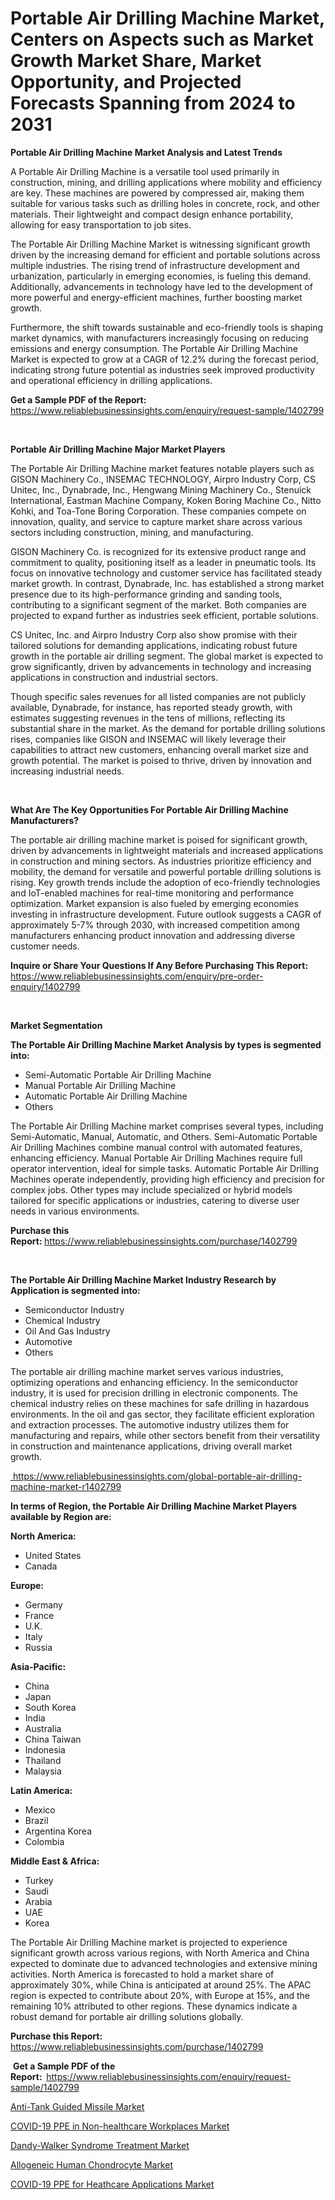 <p><h1>Portable Air Drilling Machine Market, Centers on Aspects such as Market Growth Market Share, Market Opportunity, and Projected Forecasts Spanning from 2024 to 2031</h1></p><p><strong>Portable Air Drilling Machine Market Analysis and Latest Trends</strong></p>
<p><p>A Portable Air Drilling Machine is a versatile tool used primarily in construction, mining, and drilling applications where mobility and efficiency are key. These machines are powered by compressed air, making them suitable for various tasks such as drilling holes in concrete, rock, and other materials. Their lightweight and compact design enhance portability, allowing for easy transportation to job sites.</p><p>The Portable Air Drilling Machine Market is witnessing significant growth driven by the increasing demand for efficient and portable solutions across multiple industries. The rising trend of infrastructure development and urbanization, particularly in emerging economies, is fueling this demand. Additionally, advancements in technology have led to the development of more powerful and energy-efficient machines, further boosting market growth. </p><p>Furthermore, the shift towards sustainable and eco-friendly tools is shaping market dynamics, with manufacturers increasingly focusing on reducing emissions and energy consumption. The Portable Air Drilling Machine Market is expected to grow at a CAGR of 12.2% during the forecast period, indicating strong future potential as industries seek improved productivity and operational efficiency in drilling applications.</p></p>
<p><strong>Get a Sample PDF of the Report:&nbsp;</strong> <a href="https://www.reliablebusinessinsights.com/enquiry/request-sample/1402799?utm_campaign=1571&utm_medium=2&utm_source=Github&utm_content=ia&utm_term=23102024&utm_id=portable-air-drilling-machine">https://www.reliablebusinessinsights.com/enquiry/request-sample/1402799</a></p>
<p>&nbsp;</p>
<p><strong>Portable Air Drilling Machine Major Market Players</strong></p>
<p><p>The Portable Air Drilling Machine market features notable players such as GISON Machinery Co., INSEMAC TECHNOLOGY, Airpro Industry Corp, CS Unitec, Inc., Dynabrade, Inc., Hengwang Mining Machinery Co., Stenuick International, Eastman Machine Company, Koken Boring Machine Co., Nitto Kohki, and Toa-Tone Boring Corporation. These companies compete on innovation, quality, and service to capture market share across various sectors including construction, mining, and manufacturing.</p><p>GISON Machinery Co. is recognized for its extensive product range and commitment to quality, positioning itself as a leader in pneumatic tools. Its focus on innovative technology and customer service has facilitated steady market growth. In contrast, Dynabrade, Inc. has established a strong market presence due to its high-performance grinding and sanding tools, contributing to a significant segment of the market. Both companies are projected to expand further as industries seek efficient, portable solutions.</p><p>CS Unitec, Inc. and Airpro Industry Corp also show promise with their tailored solutions for demanding applications, indicating robust future growth in the portable air drilling segment. The global market is expected to grow significantly, driven by advancements in technology and increasing applications in construction and industrial sectors.</p><p>Though specific sales revenues for all listed companies are not publicly available, Dynabrade, for instance, has reported steady growth, with estimates suggesting revenues in the tens of millions, reflecting its substantial share in the market. As the demand for portable drilling solutions rises, companies like GISON and INSEMAC will likely leverage their capabilities to attract new customers, enhancing overall market size and growth potential. The market is poised to thrive, driven by innovation and increasing industrial needs.</p></p>
<p>&nbsp;</p>
<p><strong>What Are The Key Opportunities For Portable Air Drilling Machine Manufacturers?</strong></p>
<p><p>The portable air drilling machine market is poised for significant growth, driven by advancements in lightweight materials and increased applications in construction and mining sectors. As industries prioritize efficiency and mobility, the demand for versatile and powerful portable drilling solutions is rising. Key growth trends include the adoption of eco-friendly technologies and IoT-enabled machines for real-time monitoring and performance optimization. Market expansion is also fueled by emerging economies investing in infrastructure development. Future outlook suggests a CAGR of approximately 5-7% through 2030, with increased competition among manufacturers enhancing product innovation and addressing diverse customer needs.</p></p>
<p><strong>Inquire or Share Your Questions If Any Before Purchasing This Report:</strong> <a href="https://www.reliablebusinessinsights.com/enquiry/pre-order-enquiry/1402799?utm_campaign=1571&utm_medium=2&utm_source=Github&utm_content=ia&utm_term=23102024&utm_id=portable-air-drilling-machine">https://www.reliablebusinessinsights.com/enquiry/pre-order-enquiry/1402799</a></p>
<p>&nbsp;</p>
<p><strong>Market Segmentation</strong></p>
<p><strong>The Portable Air Drilling Machine Market Analysis by types is segmented into:</strong></p>
<p><ul><li>Semi-Automatic Portable Air Drilling Machine</li><li>Manual Portable Air Drilling Machine</li><li>Automatic Portable Air Drilling Machine</li><li>Others</li></ul></p>
<p><p>The Portable Air Drilling Machine market comprises several types, including Semi-Automatic, Manual, Automatic, and Others. Semi-Automatic Portable Air Drilling Machines combine manual control with automated features, enhancing efficiency. Manual Portable Air Drilling Machines require full operator intervention, ideal for simple tasks. Automatic Portable Air Drilling Machines operate independently, providing high efficiency and precision for complex jobs. Other types may include specialized or hybrid models tailored for specific applications or industries, catering to diverse user needs in various environments.</p></p>
<p><strong>Purchase this Report:&nbsp;</strong><a href="https://www.reliablebusinessinsights.com/purchase/1402799?utm_campaign=1571&utm_medium=2&utm_source=Github&utm_content=ia&utm_term=23102024&utm_id=portable-air-drilling-machine">https://www.reliablebusinessinsights.com/purchase/1402799</a></p>
<p>&nbsp;</p>
<p><strong>The Portable Air Drilling Machine Market Industry Research by Application is segmented into:</strong></p>
<p><ul><li>Semiconductor Industry</li><li>Chemical Industry</li><li>Oil And Gas Industry</li><li>Automotive</li><li>Others</li></ul></p>
<p><p>The portable air drilling machine market serves various industries, optimizing operations and enhancing efficiency. In the semiconductor industry, it is used for precision drilling in electronic components. The chemical industry relies on these machines for safe drilling in hazardous environments. In the oil and gas sector, they facilitate efficient exploration and extraction processes. The automotive industry utilizes them for manufacturing and repairs, while other sectors benefit from their versatility in construction and maintenance applications, driving overall market growth.</p></p>
<p><a href="https://www.reliablebusinessinsights.com/global-portable-air-drilling-machine-market-r1402799?utm_campaign=1571&utm_medium=2&utm_source=Github&utm_content=ia&utm_term=23102024&utm_id=portable-air-drilling-machine">&nbsp;https://www.reliablebusinessinsights.com/global-portable-air-drilling-machine-market-r1402799</a></p>
<p><strong>In terms of Region, the Portable Air Drilling Machine Market Players available by Region are:</strong></p>
<p>
    <p> <strong> North America: </strong>
        <ul>
            <li>United States</li>
            <li>Canada</li>
        </ul>
        </p> 
    <p> <strong> Europe: </strong>
        <ul>
            <li>Germany</li>
            <li>France</li>
            <li>U.K.</li>
            <li>Italy</li>
            <li>Russia</li>
        </ul>
        </p> 
    <p> <strong> Asia-Pacific: </strong>
        <ul>
            <li>China</li>
            <li>Japan</li>
            <li>South Korea</li>
            <li>India</li>
            <li>Australia</li>
            <li>China Taiwan</li>
            <li>Indonesia</li>
            <li>Thailand</li>
            <li>Malaysia</li>
        </ul>
        </p> 
    <p> <strong> Latin America: </strong>
        <ul>
            <li>Mexico</li>
            <li>Brazil</li>
            <li>Argentina Korea</li>
            <li>Colombia</li>
        </ul>
        </p> 
    <p> <strong> Middle East & Africa: </strong>
        <ul>
            <li>Turkey</li>
            <li>Saudi</li>
            <li>Arabia</li>
            <li>UAE</li>
            <li>Korea</li>
        </ul>
    </p>
    </p>
<p><p>The Portable Air Drilling Machine market is projected to experience significant growth across various regions, with North America and China expected to dominate due to advanced technologies and extensive mining activities. North America is forecasted to hold a market share of approximately 30%, while China is anticipated at around 25%. The APAC region is expected to contribute about 20%, with Europe at 15%, and the remaining 10% attributed to other regions. These dynamics indicate a robust demand for portable air drilling solutions globally.</p></p>
<p><strong>Purchase this Report: </strong><a href="https://www.reliablebusinessinsights.com/purchase/1402799?utm_campaign=1571&utm_medium=2&utm_source=Github&utm_content=ia&utm_term=23102024&utm_id=portable-air-drilling-machine">https://www.reliablebusinessinsights.com/purchase/1402799</a></p>
<p>&nbsp;<strong>Get a Sample PDF of the Report:&nbsp;&nbsp;</strong><a href="https://www.reliablebusinessinsights.com/enquiry/request-sample/1402799?utm_campaign=1571&utm_medium=2&utm_source=Github&utm_content=ia&utm_term=23102024&utm_id=portable-air-drilling-machine">https://www.reliablebusinessinsights.com/enquiry/request-sample/1402799</a></p>
<p><strong></strong></p>
<p><p><a href="https://www.linkedin.com/pulse/in-depth-anti-tank-guided-missile-market-review-size-share-w7tnf?utm_campaign=1571&utm_medium=2&utm_source=Github&utm_content=ia&utm_term=23102024&utm_id=portable-air-drilling-machine">Anti-Tank Guided Missile Market</a></p><p><a href="https://www.linkedin.com/pulse/emerging-covid-19-ppe-non-healthcare-workplaces-market-opportunities-pedte?utm_campaign=1571&utm_medium=2&utm_source=Github&utm_content=ia&utm_term=23102024&utm_id=portable-air-drilling-machine">COVID-19 PPE in Non-healthcare Workplaces Market</a></p><p><a href="https://www.linkedin.com/pulse/dandy-walker-syndrome-treatment-market-global-regional-zpqte?utm_campaign=1571&utm_medium=2&utm_source=Github&utm_content=ia&utm_term=23102024&utm_id=portable-air-drilling-machine">Dandy-Walker Syndrome Treatment Market</a></p><p><a href="https://www.linkedin.com/pulse/market-forecasting-change-global-allogeneic-human-chondrocyte-cqoce?utm_campaign=1571&utm_medium=2&utm_source=Github&utm_content=ia&utm_term=23102024&utm_id=portable-air-drilling-machine">Allogeneic Human Chondrocyte Market</a></p><p><a href="https://www.linkedin.com/pulse/future-covid-19-ppe-heathcare-applications-market-global-muohe?utm_campaign=1571&utm_medium=2&utm_source=Github&utm_content=ia&utm_term=23102024&utm_id=portable-air-drilling-machine">COVID-19 PPE for Heathcare Applications Market</a></p></p>